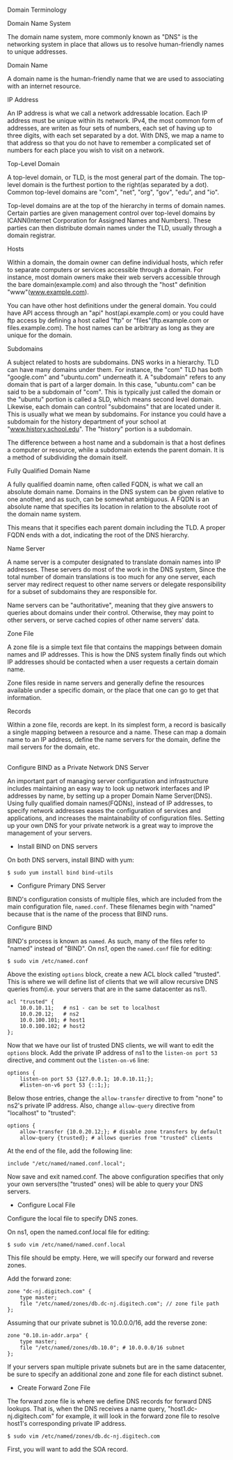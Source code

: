 #


##

Domain Terminology


Domain Name System

The domain name system, more commonly known as "DNS" is the networking system in place that allows us to
resolve human-friendly names to unique addresses.

Domain Name

A domain name is the human-friendly name that we are used to associating with an internet resource.

IP Address

An IP address is what we call a network addressable location. Each IP address must be unique within its network.
IPv4, the most common form of addresses, are writen as four sets of numbers, each set of having up to three digits,
with each set separated by a dot. With DNS, we map a name to that address so that you do not have to remember a
complicated set of numbers for each place you wish to visit on a network.

Top-Level Domain

A top-level domain, or TLD, is the most general part of the domain. The top-level domain is the furthest portion
to the right(as separated by a dot). Common top-level domains are "com", "net", "org", "gov", "edu", and "io".

Top-level domains are at the top of the hierarchy in terms of domain names. Certain parties are given management
control over top-level domains by ICANN(Internet Corporation for Assigned Names and Numbers). These parties can then
distribute domain names under the TLD, usually through a domain registrar.

Hosts

Within a domain, the domain owner can define individual hosts, which refer to separate computers or services accessible
through a domain. For instance, most domain owners make their web servers accessible through the bare domain(example.com)
and also through the "host" definition "www"(www.example.com).

You can have other host definitions under the general domain. You could have API access through an "api" host(api.example.com)
or you could have ftp access by defining a host called "ftp" or "files"(ftp.example.com or files.example.com). The host names
can be arbitrary as long as they are unique for the domain.

Subdomains

A subject related to hosts are subdomains.
DNS works in a hierarchy. TLD can have many domains under them. For instance, the "com" TLD has both "google.com" and "ubuntu.com" underneath it.
A "subdomain" refers to any domain that is part of a larger domain. In this case, "ubuntu.com" can be said to be a subdomain of "com". This is typically
just called the domain or the "ubuntu" portion is called a SLD, which means second level domain. Likewise, each domain can control "subdomains"
that are located under it. This is usually what we mean by subdomains. For instance you could have a subdomain for the history department of your school at
"www.history.school.edu". The "history" portion is a subdomain.

The difference between a host name and a subdomain is that a host defines a computer or resource, while a subdomain extends the parent domain.
It is a method of subdividing the domain itself.

Fully Qualified Domain Name

A fully qualified doamin name, often called FQDN, is what we call an absolute domain name. Domains in the DNS system can be given relative to one another,
and as such, can be somewhat ambiguous. A FQDN is an absolute name that specifies its location in relation to the absolute root of the domain name system.

This means that it specifies each parent domain including the TLD. A proper FQDN ends with a dot, indicating the root of the DNS hierarchy.

Name Server

A name server is a computer designated to translate domain names into IP addresses. These servers do most of the work in the DNS system,
Since the total number of domain translations is too much for any one server, each server may redirect request to other name servers or delegate
responsibility for a subset of subdomains they are responsible for.

Name servers can be "authoritative", meaning that they give answers to queries about domains under their control. Otherwise, they may point to other
servers, or serve cached copies of other name servers' data.

Zone File

A zone file is a simple text file that contains the mappings between domain names and IP addresses. This is how the DNS system finally finds out which IP
addresses should be contacted when a user requests a certain domain name.

Zone files reside in name servers and generally define the resources available under a specific domain, or the place that one can go to get that information.

Records

Within a zone file, records are kept. In its simplest form, a record is basically a single mapping between a resource and a name. These can map a domain name
to an IP address, define the name servers for the domain, define the mail servers for the domain, etc.
##

Configure BIND as a Private Network DNS Server


An important part of managing server configuration and infrastructure includes maintaining an easy way to
look up network interfaces and IP addresses by name, by setting up a proper Domain Name Server(DNS).
Using fully qualified domain names(FQDNs), instead of IP addresses, to specify network addresses eases the
configuration of services and applications, and increases the maintainability of configuration files. Setting
up your own DNS for your private network is a great way to improve the management of your servers.


* Install BIND on DNS servers

On both DNS servers, install BIND with yum:

    $ sudo yum install bind bind-utils

* Configure Primary DNS Server

BIND's configuration consists of multiple files, which are included from the main configuration file, `named.conf`.
These filenames begin with "named" because that is the name of the process that BIND runs.

Configure BIND

BIND's process is known as `named`. As such, many of the files refer to "named" instead of "BIND".
On _ns1_, open the `named.conf` file for editing:

    $ sudo vim /etc/named.conf

Above the existing `options` block, create a new ACL block called "trusted". This is where we will define list of
clients that we will allow recursive DNS queries from(i.e. your servers that are in the same datacenter as ns1).

```
acl "trusted" {
    10.0.10.11;   # ns1 - can be set to localhost
    10.0.20.12;   # ns2
    10.0.100.101; # host1
    10.0.100.102; # host2
};
```

Now that we have our list of trusted DNS clients, we will want to edit the `options` block.
Add the private IP address of ns1 to the `listen-on port 53` directive, and comment out the `listen-on-v6` line:

```
options {
    listen-on port 53 {127.0.0.1; 10.0.10.11;};
    #listen-on-v6 port 53 {::1;};
```

Below those entries, change the `allow-transfer` directive to from "none" to ns2's private IP address. Also, change
`allow-query` directive from "localhost" to "trusted":
```
options {
    allow-transfer {10.0.20.12;}; # disable zone transfers by default
    allow-query {trusted}; # allows queries from "trusted" clients
```

At the end of the file, add the following line:
```
include "/etc/named/named.conf.local";
```

Now save and exit named.conf. The above configuration specifies that only your own servers(the "trusted" ones) will be able to query your DNS servers.


* Configure Local File

Configure the local file to specify DNS zones.

On ns1, open the named.conf.local file for editing:

    $ sudo vim /etc/named/named.conf.local

This file should be empty. Here, we will specify our forward and reverse zones.

Add the forward zone:
```
zone "dc-nj.digitech.com" {
    type master;
    file "/etc/named/zones/db.dc-nj.digitech.com"; // zone file path
};
```

Assuming that our private subnet is 10.0.0.0/16, add the reverse zone:
```
zone "0.10.in-addr.arpa" {
    type master;
    file "/etc/named/zones/db.10.0"; # 10.0.0.0/16 subnet
};
```
If your servers span multiple private subnets but are in the same datacenter, be sure to specify an additional zone and zone file for each distinct subnet.

* Create Forward Zone File

The forward zone file is where we define DNS records for forward DNS lookups.
That is, when the DNS receives a name query, "host1.dc-nj.digitech.com" for example, it will look in the forward zone file to resolve host1's corresponding private IP address.

    $ sudo vim /etc/named/zones/db.dc-nj.digitech.com

First, you will want to add the SOA record.
